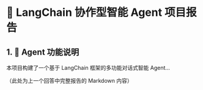 # 🤖 LangChain 协作型智能 Agent 项目报告

## 1. 🧠 Agent 功能说明
本项目构建了一个基于 LangChain 框架的多功能对话式智能 Agent...

（此处为上一个回答中完整报告的 Markdown 内容）